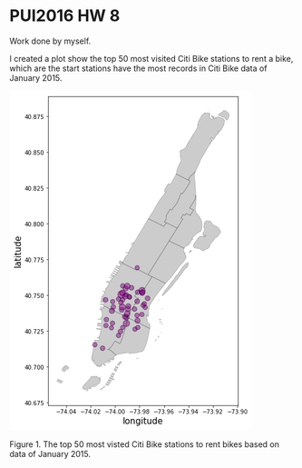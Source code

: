 # PUI2016 HW 8

Work done by myself.

I created a plot show the top 50 most visited Citi Bike stations to rent a bike, which are the start stations have the most records in Citi Bike data of January 2015.

![Alt text](plot_fl1210.png)

Figure 1. The top 50 most visted Citi Bike stations to rent bikes based on data of January 2015.